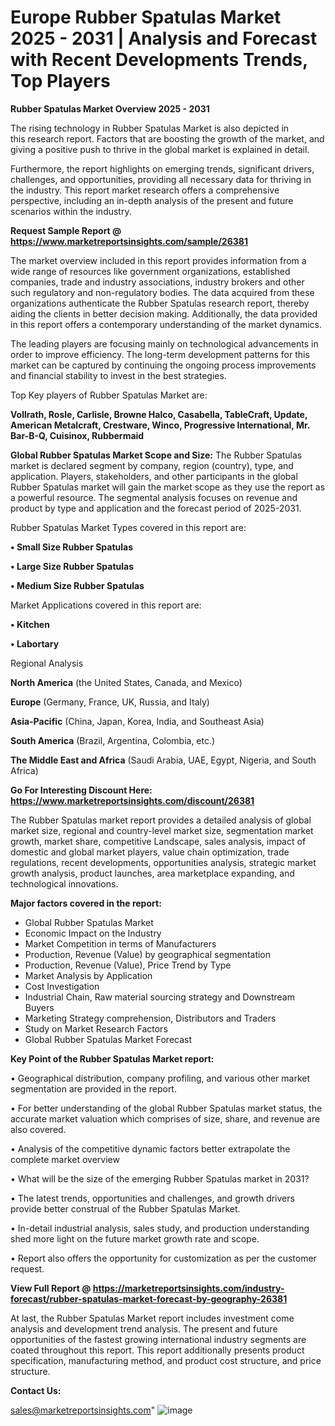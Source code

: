  # Europe Rubber Spatulas Market 2025 - 2031 | Analysis and Forecast with Recent Developments Trends, Top Players

<Strong> Rubber Spatulas Market Overview 2025 - 2031</strong>

The rising technology in Rubber Spatulas Market is also depicted in this research report. Factors that are boosting the growth of the market, and giving a positive push to thrive in the global market is explained in detail.

Furthermore, the report highlights on emerging trends, significant drivers, challenges, and opportunities, providing all necessary data for thriving in the industry. This report market research offers a comprehensive perspective, including an in-depth analysis of the present and future scenarios within the industry.

<strong>Request Sample Report @ <a href=https://www.marketreportsinsights.com/sample/26381>https://www.marketreportsinsights.com/sample/26381</a></strong>

The market overview included in this report provides information from a wide range of resources like government organizations, established companies, trade and industry associations, industry brokers and other such regulatory and non-regulatory bodies. The data acquired from these organizations authenticate the Rubber Spatulas research report, thereby aiding the clients in better decision making. Additionally, the data provided in this report offers a contemporary understanding of the market dynamics.

The leading players are focusing mainly on technological advancements in order to improve efficiency. The long-term development patterns for this market can be captured by continuing the ongoing process improvements and financial stability to invest in the best strategies.

Top Key players of Rubber Spatulas Market are:

<strong>Vollrath, Rosle, Carlisle, Browne Halco, Casabella, TableCraft, Update, American Metalcraft, Crestware, Winco, Progressive International, Mr. Bar-B-Q, Cuisinox, Rubbermaid</strong>

<strong><b>Global Rubber Spatulas Market Scope and Size:</b></strong>
The Rubber Spatulas market is declared segment by company, region (country), type, and application. Players, stakeholders, and other participants in the global Rubber Spatulas market will gain the market scope as they use the report as a powerful resource. The segmental analysis focuses on revenue and product by type and application and the forecast period of 2025-2031.

Rubber Spatulas Market Types covered in this report are:

<strong>• Small Size Rubber Spatulas

• Large Size Rubber Spatulas

• Medium Size Rubber Spatulas</strong>

Market Applications covered in this report are:

<strong>• Kitchen

• Labortary</strong> 

Regional Analysis

<strong>North America</strong> (the United States, Canada, and Mexico)

<strong>Europe</strong> (Germany, France, UK, Russia, and Italy)

<strong>Asia-Pacific</strong> (China, Japan, Korea, India, and Southeast Asia)

<strong>South America</strong> (Brazil, Argentina, Colombia, etc.)

<strong>The Middle East and Africa</strong> (Saudi Arabia, UAE, Egypt, Nigeria, and South Africa)

<strong>Go For Interesting Discount Here: <a href=https://www.marketreportsinsights.com/discount/26381>https://www.marketreportsinsights.com/discount/26381</a></strong>

The Rubber Spatulas market report provides a detailed analysis of global market size, regional and country-level market size, segmentation market growth, market share, competitive Landscape, sales analysis, impact of domestic and global market players, value chain optimization, trade regulations, recent developments, opportunities analysis, strategic market growth analysis, product launches, area marketplace expanding, and technological innovations.

<strong><b>Major factors covered in the report:</b></strong>
<ul>
  <li>Global Rubber Spatulas Market </li>
  <li>Economic Impact on the Industry</li>
  <li>Market Competition in terms of Manufacturers</li>
  <li>Production, Revenue (Value) by geographical segmentation</li>
  <li>Production, Revenue (Value), Price Trend by Type</li>
  <li>Market Analysis by Application</li>
  <li>Cost Investigation</li>
  <li>Industrial Chain, Raw material sourcing strategy and Downstream Buyers</li>
  <li>Marketing Strategy comprehension, Distributors and Traders</li>
  <li>Study on Market Research Factors</li>
  <li>Global Rubber Spatulas Market Forecast</li>
</ul>

<strong><b>Key Point of the Rubber Spatulas Market report:</b></strong>

• Geographical distribution, company profiling, and various other market segmentation are provided in the report.

• For better understanding of the global Rubber Spatulas market status, the accurate market valuation which comprises of size, share, and revenue are also covered.

• Analysis of the competitive dynamic factors better extrapolate the complete market overview

• What will be the size of the emerging Rubber Spatulas market in 2031?

• The latest trends, opportunities and challenges, and growth drivers provide better construal of the Rubber Spatulas Market.

• In-detail industrial analysis, sales study, and production understanding shed more light on the future market growth rate and scope.

• Report also offers the opportunity for customization as per the customer request.

<strong><b>View Full Report @ <a href=https://marketreportsinsights.com/industry-forecast/rubber-spatulas-market-forecast-by-geography-26381>https://marketreportsinsights.com/industry-forecast/rubber-spatulas-market-forecast-by-geography-26381</a></b></strong>


At last, the Rubber Spatulas Market report includes investment come analysis and development trend analysis. The present and future opportunities of the fastest growing international industry segments are coated throughout this report. This report additionally presents product specification, manufacturing method, and product cost structure, and price structure.

<strong>Contact Us:</strong>

sales@marketreportsinsights.com"
![image](https://github.com/user-attachments/assets/675ab604-cc07-4bf9-8ae2-19fb3ced2049)
